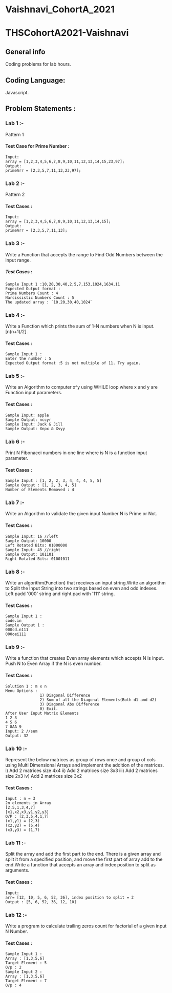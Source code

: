 
# Vaishnavi_CohortA_2021
# THSCohortA2021-Vaishnavi
## General info
Coding problems for lab hours.
## Coding Language:
Javascript.
## Problem Statements :
### Lab 1 :-
Pattern 1
#### Test Case for Prime Number :
```
Input:
array = [1,2,3,4,5,6,7,8,9,10,11,12,13,14,15,23,97];
Output:
primeArr = [2,3,5,7,11,13,23,97];
```
### Lab 2 :-
Pattern 2
#### Test Cases :
```
Input:
array = [1,2,3,4,5,6,7,8,9,10,11,12,13,14,15];
Output:
primeArr = [2,3,5,7,11,13];
```
### Lab 3 :-
Write a Function that accepts the range to Find Odd Numbers between the input range.
##### Test Cases :
```
Sample Input 1 :10,20,30,40,2,5,7,153,1024,1634,11
Expected Output format :
Prime Numbers Count : 4
Narcissistic Numbers Count : 5
The updated array : `10,20,30,40,1024`
```
### Lab 4 :-
Write a Function which prints the sum of 1-N numbers when N is input.[n(n+1)/2].
#### Test Cases :
```
Sample Input 1 :
Enter the number : 5
Expected Output format :5 is not multiple of 11. Try again.
```

### Lab 5 :-
Write an Algorithm to computer x^y using WHILE loop where x and y are Function input parameters.

#### Test Cases :
```
Sample Input: apple
Sample Output: nccyr
Sample Input: Jack & Jill
Sample Output: Xnpx & Xvyy
```

### Lab 6 :-
Print N Fibonacci numbers in one line where is N is a function input parameter.
#### Test Cases :
```
Sample Input : [1, 2, 2, 3, 4, 4, 4, 5, 5]
Sample Output : [1, 2, 3, 4, 5]
Number of Elements Removed : 4
 ```

### Lab 7 :-
Write an Algorithm to validate the given input Number N is Prime or Not. 
#### Test Cases :
```
Sample Input: 16 //left
Sample Output: 10000
Left Rotated Bits: 01000000
Sample Input: 45 //right
Sample Output: 101101
Right Rotated Bits: 01001011
```

### Lab 8 :-
Write an algorithm(Function) that receives an input string.Write an algorithm to Split the Input String into two strings based on even and odd indexes. Left padd '000' string and right pad with '111' string.
#### Test Cases :
```
Sample Input 1 :
code.in
Sample Output 1 :
000cd.n111
000oei111
```

### Lab 9 :-
Write a function that creates Even array elements which accepts N is input. Push N to Even Array if the N is even number.
#### Test Cases :
```
Solution 1 : m x n 
Menu Options : 
               1) Diagonal Difference
               2) Sum of all the Diagonal Elements(Both d1 and d2)
               3) Diagonal Abs Difference
               0) Exit.
After User Input Matrix Elements
1 2 3
4 5 6
7 8AA 9
Input: 2 //sum
Output: 32 
```
### Lab 10 :- 
Represent the below matrices as group of rows once and group of cols using Multi Dimensional Arrays and implement the addition of the matrices.
    i) Add 2 matrices size 4x4
   ii) Add 2 matrices size 3x3
  iii) Add 2 matrices size 2x3
   iv) Add 2 matrices size 3x2
#### Test Cases :
```
Input : n = 3
2n elements in Array
[2,5,1,3,4,7]
[x1,x2,x3,y1,y2,y3]
O/P : [2,3,5,4,1,7]
(x1,y1) = (2,3)
(x2,y2) = (5,4)
(x3,y3) = (1,7)
```
### Lab 11 :- 
Split the array and add the first part to the end. There is a given array and split it from a specified position, and move the first part of array add to the end.Write a function that accepts an array and index position to split as arguments. 
#### Test Cases :
```
Input: 
arr= [12, 10, 5, 6, 52, 36], index position to split = 2
Output : [5, 6, 52, 36, 12, 10]
```
### Lab 12 :- 
Write a program to calculate trailing zeros count for factorial of a given input N Number.
#### Test Cases :
```
Sample Input 1 :
Array : [1,3,5,6]
Target Element : 5
O/p : 2
Sample Input 2 :
Array : [1,3,5,6]
Target Element : 7
O/p : 4
```

